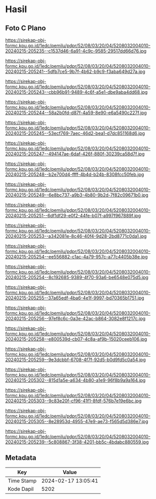 # Hasil

## Foto C Plano

https://sirekap-obj-formc.kpu.go.id/1edc/pemilu/pdpr/52/08/03/20/04/5208032004010-20240215-205235--c1537d46-6a91-4c9c-9585-29517dd66d76.jpg

https://sirekap-obj-formc.kpu.go.id/1edc/pemilu/pdpr/52/08/03/20/04/5208032004010-20240215-205241--5dfb7ce5-9b7f-4b62-b9c9-f3aba649d27a.jpg

https://sirekap-obj-formc.kpu.go.id/1edc/pemilu/pdpr/52/08/03/20/04/5208032004010-20240215-205243--cbb96b91-9489-4c6f-a5e1-dbe9aba4dd68.jpg

https://sirekap-obj-formc.kpu.go.id/1edc/pemilu/pdpr/52/08/03/20/04/5208032004010-20240215-205244--58a2b0fd-d87f-4a59-8e90-e6a5490c227f.jpg

https://sirekap-obj-formc.kpu.go.id/1edc/pemilu/pdpr/52/08/03/20/04/5208032004010-20240215-205245--53ecf769-7aec-46d2-bea1-d7dc851168d6.jpg

https://sirekap-obj-formc.kpu.go.id/1edc/pemilu/pdpr/52/08/03/20/04/5208032004010-20240215-205247--494147ae-6daf-426f-880f-30239ca58d7f.jpg

https://sirekap-obj-formc.kpu.go.id/1edc/pemilu/pdpr/52/08/03/20/04/5208032004010-20240215-205248--b2e700d4-ffff-4b4d-b24b-8308fcc50feb.jpg

https://sirekap-obj-formc.kpu.go.id/1edc/pemilu/pdpr/52/08/03/20/04/5208032004010-20240215-205249--6e8bc737-a9b3-4b80-9b2d-7f82c09671b0.jpg

https://sirekap-obj-formc.kpu.go.id/1edc/pemilu/pdpr/52/08/03/20/04/5208032004010-20240215-205251--6df1df29-e0f2-44fe-b07f-a997f967889f.jpg

https://sirekap-obj-formc.kpu.go.id/1edc/pemilu/pdpr/52/08/03/20/04/5208032004010-20240215-205253--a342081e-8c46-40f4-9d28-2bd8771c0da1.jpg

https://sirekap-obj-formc.kpu.go.id/1edc/pemilu/pdpr/52/08/03/20/04/5208032004010-20240215-205254--ee556882-c1ac-4a79-957c-a77c4405b38e.jpg

https://sirekap-obj-formc.kpu.go.id/1edc/pemilu/pdpr/52/08/03/20/04/5208032004010-20240215-205254--8c192685-9389-4f70-93a6-be6548e075d5.jpg

https://sirekap-obj-formc.kpu.go.id/1edc/pemilu/pdpr/52/08/03/20/04/5208032004010-20240215-205255--37a65edf-4ba6-4e1f-9997-bd70365b1751.jpg

https://sirekap-obj-formc.kpu.go.id/1edc/pemilu/pdpr/52/08/03/20/04/5208032004010-20240215-205256--97ef8c6c-0a3e-42ac-b864-3082e8f1217c.jpg

https://sirekap-obj-formc.kpu.go.id/1edc/pemilu/pdpr/52/08/03/20/04/5208032004010-20240215-205258--e800539d-cb07-4c8a-af9b-15020ceeb106.jpg

https://sirekap-obj-formc.kpu.go.id/1edc/pemilu/pdpr/52/08/03/20/04/5208032004010-20240215-205259--9e3dcbbf-6708-4f7f-92d5-b0d9fd5c0a54.jpg

https://sirekap-obj-formc.kpu.go.id/1edc/pemilu/pdpr/52/08/03/20/04/5208032004010-20240215-205302--815d1a5e-a634-4b80-a1e9-96f8b9a9a164.jpg

https://sirekap-obj-formc.kpu.go.id/1edc/pemilu/pdpr/52/08/03/20/04/5208032004010-20240215-205303--9c83e20f-cf96-41f1-8fdf-576b7e19e6bc.jpg

https://sirekap-obj-formc.kpu.go.id/1edc/pemilu/pdpr/52/08/03/20/04/5208032004010-20240215-205305--8e28953d-4955-47e9-ae73-f565d5d386e7.jpg

https://sirekap-obj-formc.kpu.go.id/1edc/pemilu/pdpr/52/08/03/20/04/5208032004010-20240215-205239--5c808867-3f38-4201-bb5c-4bdabc880559.jpg


## Metadata

| Key        | Value               |
| ---------- | ------------------- |
| Time Stamp | 2024-02-17 13:05:41 |
| Kode Dapil | 5202                |



